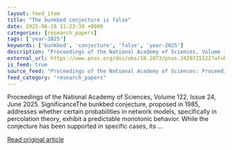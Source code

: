 ```yaml
---
layout: feed_item
title: "The bunkbed conjecture is false"
date: 2025-06-18 11:23:39 +0000
categories: [research_papers]
tags: ['year-2025']
keywords: ['bunkbed', 'conjecture', 'false', 'year-2025']
description: "Proceedings of the National Academy of Sciences, Volume 122, Issue 24, June 2025"
external_url: https://www.pnas.org/doi/abs/10.1073/pnas.2420725122?af=R
is_feed: true
source_feed: "Proceedings of the National Academy of Sciences: Proceedings of the National Academy of Sciences: Table of Contents"
feed_category: "research_papers"
---
```


Proceedings of the National Academy of Sciences, Volume 122, Issue 24, June 2025. SignificanceThe bunkbed conjecture, proposed in 1985, addresses whether certain probabilities in network models, specifically in percolation theory, exhibit a predictable monotonic behavior. While the conjecture has been supported in specific cases, its ...

[Read original article](https://www.pnas.org/doi/abs/10.1073/pnas.2420725122?af=R)
